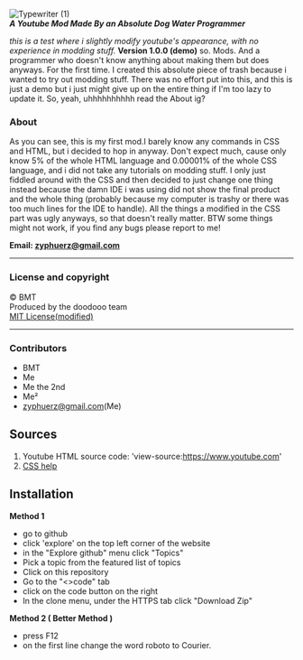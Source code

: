 ![Typewriter (1)](https://user-images.githubusercontent.com/96026994/158109324-7690282b-d29d-4c98-816d-73953b623fdc.png)<br>
**_A Youtube Mod Made By an Absolute Dog Water Programmer_**

*this is a test where i slightly modify youtube's appearance, with no experience in modding stuff.*
**Version 1.0.0 (demo)**
so. Mods. And a programmer who doesn't know anything about making them but does anyways. For the first time.
I created this absolute piece of trash because i wanted to try out modding stuff. There was no effort put into this, and this is just a demo but i just might give up on the entire thing if I'm too lazy to update it. So, yeah, uhhhhhhhhhh read the About ig?


### About
As you can see, this is my first mod.I barely know any commands in CSS and HTML, but i decided to hop in anyway. Don't expect much, cause only know 5% of the whole HTML language and 0.00001% of the whole CSS language, and i did not take any tutorials on modding stuff. I only just fiddled around with the CSS and then decided to just change one thing instead because the damn IDE i was using did not show the final product and the whole thing (probably because my computer is trashy or there was too much lines for the IDE to handle). All the things a modified in the CSS part was ugly anyways, so that doesn't really matter. BTW some things might not work, if you find any bugs please report to me! 

**Email: zyphuerz@gmail.com**

---
### License and copyright
© BMT<br>
Produced by the doodooo team<br>
[MIT License(modified)](https://choosealicense.com/licenses/mit/)

---
### Contributors
 - BMT
 - Me
 - Me the 2nd
 - Me²
 - zyphuerz@gmail.com(Me)

## Sources
1. Youtube HTML source code: 'view-source:https://www.youtube.com'
2. [CSS help](https://www.w3schools.com/css/default.asp)


## Installation
**Method 1**
 + go to github
 + click 'explore' on the top left corner of the website
 + in the "Explore github" menu click "Topics"
 + Pick a topic from the featured list of topics
 + Click on this repository
 + Go to the "<>code" tab
 + click on the code button on the right
 + In the clone menu, under the HTTPS tab click "Download Zip"

**Method 2 ( Better Method )**
+ press F12
+ on the first line change the word roboto to Courier.
